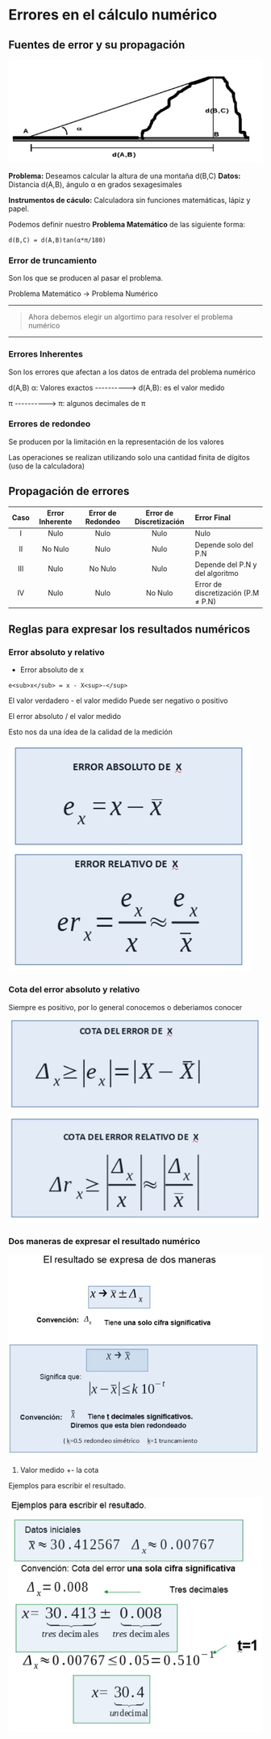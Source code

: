# Errores en el cálculo numérico

## Fuentes de error y su propagación

![Ejemplo de Montaña](/U1-Errores/imgs/ejemplo-mountain.png)


**Problema:** Deseamos calcular la altura de una montaña d(B,C)
**Datos:** Distancia d(A,B), ángulo α en grados sexagesimales

**Instrumentos de cáculo:** Calculadora sin funciones matemáticas, lápiz y papel.

Podemos definir nuestro **Problema Matemático** de las siguiente forma:

```
d(B,C) = d(A,B)tan(α*π/180)
```

### Error de truncamiento

Son los que se producen al pasar el problema.

Problema Matemático -> Problema Νumérico

---

> Ahora debemos elegir un algortimo para resolver el problema numérico

---
### Errores Inherentes

Son los errores que afectan a los datos de entrada del problema numérico

d(A,B) α: Valores exactos ----------> d(A,B): es el valor medido

π ----------> π: algunos decimales de π

### Εrrores de redondeo 

Se producen por la limitación en la representación de los valores

Las operaciones se realizan utilizando solo una cantidad finita de dígitos (uso de la calculadora)

## Propagación de errores

| Caso | Error Inherente | Error de Redondeo | Error de Discretización | Error Final |
|:----:|:----------------:|:-----------------:|:------------------------:|:-------------|
| I   | Nulo      | Nulo      | Nulo      | Nulo |
| II  | No Nulo   | Nulo      | Nulo      | Depende solo del P.N |
| III | Nulo      | No Nulo   | Nulo      | Depende del P.N y del algoritmo |
| IV  | Nulo      | Nulo      | No Nulo   | Error de discretización (P.M ≠ P.N) |

## Reglas para expresar los resultados numéricos

### Error absoluto y relativo

- Error absoluto de x
```
e<sub>x</sub> = x - X<sup>-</sup> 
```

El valor verdadero - el valor medido 
Puede ser negativo o positivo

El error absoluto / el valor medido

Esto nos da una ídea de la calidad de la medición

![Errores](/U1-Errores/imgs/error.png)


### Cota del error absoluto y relativo

Siempre es positivo, por lo general conocemos o deberiamos conocer

![Cotas](/U1-Errores/imgs/cota.png)

### Dos maneras de expresar el resultado numérico

![Formas de expresar](/U1-Errores/imgs/formas-expresar.png)


1) Valor medido +- la cota 

Ejemplos para escribir el resultado.

![Ejemplo para escribir el resultado](/U1-Errores/imgs/ejemplo-escribir-resultado.png)



